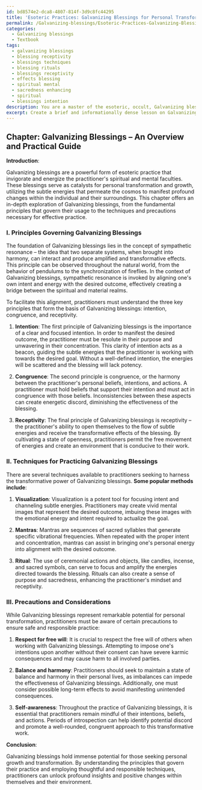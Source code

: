 ```yaml
---
id: bd8574e2-dca8-4807-814f-3d9c8fc44295
title: 'Esoteric Practices: Galvanizing Blessings for Personal Transformation'
permalink: /Galvanizing-blessings/Esoteric-Practices-Galvanizing-Blessings-for-Personal-Transformation/
categories:
  - Galvanizing blessings
  - Textbook
tags:
  - galvanizing blessings
  - blessing receptivity
  - blessings techniques
  - blessing rituals
  - blessings receptivity
  - effects blessing
  - spiritual mental
  - sacredness enhancing
  - spiritual
  - blessings intention
description: You are a master of the esoteric, occult, Galvanizing blessings and education, you have written many textbooks on the subject in ways that provide students with rich and deep understanding of the subject. You are being asked to write textbook-like sections on a topic and you do it with full context, explainability, and reliability in accuracy to the true facts of the topic at hand, in a textbook style that a student would easily be able to learn from, in a rich, engaging, and contextual way. Always include relevant context (such as formulas and history), related concepts, and in a way that someone can gain deep insights from.
excerpt: Create a brief and informationally dense lesson on Galvanizing blessings, suitable for inclusion in a grimoire or spellbook, that provides an overview of the topic along with important considerations for their usage and various techniques practitioners may employ. Include insights regarding the principles that govern Galvanizing blessings, the intentions required for effective practice, and the precautions one should be aware of when utilizing these blessings for personal transformation and growth.
---
```

## Chapter: Galvanizing Blessings – An Overview and Practical Guide

**Introduction**:

Galvanizing blessings are a powerful form of esoteric practice that invigorate and energize the practitioner's spiritual and mental faculties. These blessings serve as catalysts for personal transformation and growth, utilizing the subtle energies that permeate the cosmos to manifest profound changes within the individual and their surroundings. This chapter offers an in-depth exploration of Galvanizing blessings, from the fundamental principles that govern their usage to the techniques and precautions necessary for effective practice.

### I. Principles Governing Galvanizing Blessings

The foundation of Galvanizing blessings lies in the concept of sympathetic resonance – the idea that two separate systems, when brought into harmony, can interact and produce amplified and transformative effects. This principle can be observed throughout the natural world, from the behavior of pendulums to the synchronization of fireflies. In the context of Galvanizing blessings, sympathetic resonance is invoked by aligning one's own intent and energy with the desired outcome, effectively creating a bridge between the spiritual and material realms.

To facilitate this alignment, practitioners must understand the three key principles that form the basis of Galvanizing blessings: intention, congruence, and receptivity.

1. **Intention**: The first principle of Galvanizing blessings is the importance of a clear and focused intention. In order to manifest the desired outcome, the practitioner must be resolute in their purpose and unwavering in their concentration. This clarity of intention acts as a beacon, guiding the subtle energies that the practitioner is working with towards the desired goal. Without a well-defined intention, the energies will be scattered and the blessing will lack potency.

2. **Congruence**: The second principle is congruence, or the harmony between the practitioner's personal beliefs, intentions, and actions. A practitioner must hold beliefs that support their intention and must act in congruence with those beliefs. Inconsistencies between these aspects can create energetic discord, diminishing the effectiveness of the blessing.

3. **Receptivity**: The final principle of Galvanizing blessings is receptivity – the practitioner's ability to open themselves to the flow of subtle energies and receive the transformative effects of the blessing. By cultivating a state of openness, practitioners permit the free movement of energies and create an environment that is conducive to their work.

### II. Techniques for Practicing Galvanizing Blessings

There are several techniques available to practitioners seeking to harness the transformative power of Galvanizing blessings. **Some popular methods include**:

1. **Visualization**: Visualization is a potent tool for focusing intent and channeling subtle energies. Practitioners may create vivid mental images that represent the desired outcome, imbuing these images with the emotional energy and intent required to actualize the goal.

2. **Mantras**: Mantras are sequences of sacred syllables that generate specific vibrational frequencies. When repeated with the proper intent and concentration, mantras can assist in bringing one's personal energy into alignment with the desired outcome.

3. **Ritual**: The use of ceremonial actions and objects, like candles, incense, and sacred symbols, can serve to focus and amplify the energies directed towards the blessing. Rituals can also create a sense of purpose and sacredness, enhancing the practitioner's mindset and receptivity.

### III. Precautions and Considerations

While Galvanizing blessings represent remarkable potential for personal transformation, practitioners must be aware of certain precautions to ensure safe and responsible practice:

1. **Respect for free will**: It is crucial to respect the free will of others when working with Galvanizing blessings. Attempting to impose one's intentions upon another without their consent can have severe karmic consequences and may cause harm to all involved parties.

2. **Balance and harmony**: Practitioners should seek to maintain a state of balance and harmony in their personal lives, as imbalances can impede the effectiveness of Galvanizing blessings. Additionally, one must consider possible long-term effects to avoid manifesting unintended consequences.

3. **Self-awareness**: Throughout the practice of Galvanizing blessings, it is essential that practitioners remain mindful of their intentions, beliefs, and actions. Periods of introspection can help identify potential discord and promote a well-rounded, congruent approach to this transformative work.

**Conclusion**:

Galvanizing blessings hold immense potential for those seeking personal growth and transformation. By understanding the principles that govern their practice and employing thoughtful and responsible techniques, practitioners can unlock profound insights and positive changes within themselves and their environment.
